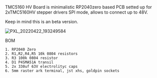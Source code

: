 TMC5160 HV Board is minimalistic RP2040zero based PCB setted up for 2xTMC5160HV stepper drivers SPI mode, allows to connect up to 48V.

Keep in mind this is an beta version. 

![PXL_20220422_193249584](https://user-images.githubusercontent.com/77267254/171462816-23b2c5af-58b2-447e-b50a-b24a07ed1058.jpg)

BOM
```
1. RP2040 Zero
2. R1,R2,R4,R5 10k 0804 resistors
3. R3 100k 0804 resistor
4. D1 P4SMA51A transil
5. 2x 330uf 63V electrolityc caps
6. 5mm raster ark terminal, jst xhs, goldpin sockets 

```
